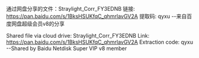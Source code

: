 通过网盘分享的文件：Straylight_Corr_FY3EDNB
链接: https://pan.baidu.com/s/1BksHSUKfqC_qhmrlavGV2A 提取码: qyxu 
--来自百度网盘超级会员v8的分享

Shared file via cloud drive: Straylight_Corr_FY3EDNB
Link: https://pan.baidu.com/s/1BksHSUKfqC_qhmrlavGV2A Extraction code: qyxu
--Shared by Baidu Netdisk Super VIP v8 member
